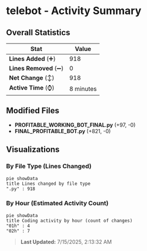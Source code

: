 # telebot - Activity Summary 

## Overall Statistics

| Stat                   | Value                                                             |
| ---------------------- | ----------------------------------------------------------------- |
| **Lines Added** (➕)   | 918                                          |
| **Lines Removed** (➖) | 0                                        |
| **Net Change** (↕)    | 918                |
| **Active Time** (⌚)   | 8 minutes |


## Modified Files
- **PROFITABLE_WORKING_BOT_FINAL.py** (+97, -0)
- **FINAL_PROFITABLE_BOT.py** (+821, -0)

## Visualizations

### By File Type (Lines Changed)

```mermaid
pie showData
title Lines changed by file type
".py" : 918
```

### By Hour (Estimated Activity Count)

```mermaid
pie showData
title Coding activity by hour (count of changes)
"01h" : 4
"02h" : 7
```


> **Last Updated:** 7/15/2025, 2:13:32 AM